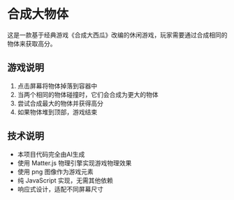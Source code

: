 # 合成大物体

这是一款基于经典游戏《合成大西瓜》改编的休闲游戏，玩家需要通过合成相同的物体来获取高分。

## 游戏说明

1. 点击屏幕将物体掉落到容器中
2. 当两个相同的物体碰撞时，它们会合成为更大的物体
3. 尝试合成最大的物体并获得高分
4. 如果物体堆到顶部，游戏结束

## 技术说明

- 本项目代码完全由AI生成
- 使用 Matter.js 物理引擎实现游戏物理效果
- 使用 png 图像作为游戏元素
- 纯 JavaScript 实现，无需其他依赖
- 响应式设计，适配不同屏幕尺寸

